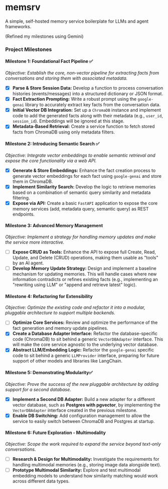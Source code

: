 # memsrv
A simple, self-hosted memory service boilerplate for LLMs and agent frameworks.

(Refined my milestones using Gemini)
### **Project Milestones**

#### **Milestone 1: Foundational Fact Pipeline** ✅
*Objective: Establish the core, non-vector pipeline for extracting facts from conversations and storing them with associated metadata.*

-   [x] **Parse & Store Session Data:** Develop a function to process conversation histories (events/messages) into a structured dictionary or JSON format.
-   [x] **Fact Extraction Prompting:** Write a robust prompt using the `google-genai` library to accurately extract key facts from the conversation data.
-   [x] **Initial Vector DB Integration:** Set up a `ChromaDB` instance and implement code to add the generated facts along with their metadata (e.g., `user_id`, `session_id`). Embeddings will be ignored at this stage.
-   [x] **Metadata-Based Retrieval:** Create a service function to fetch stored facts from ChromaDB using only metadata filters.

#### **Milestone 2: Introducing Semantic Search** ✅
*Objective: Integrate vector embeddings to enable semantic retrieval and expose the core functionality via a web API.*

-   [x] **Generate & Store Embeddings:** Enhance the fact creation process to generate vector embeddings for each fact using `google-genai` and store them in ChromaDB.
-   [x] **Implement Similarity Search:** Develop the logic to retrieve memories based on a combination of semantic query similarity and metadata filtering.
-   [x] **Expose via API:** Create a basic `FastAPI` application to expose the core memory services (add, metadata query, semantic query) as REST endpoints.

#### **Milestone 3: Advanced Memory Management**
*Objective: Implement a strategy for handling memory updates and make the service more interactive.*

-   [ ] **Expose CRUD as Tools:** Enhance the API to expose full Create, Read, Update, and Delete (CRUD) operations, making them usable as "tools" by an AI agent.
-   [ ] **Develop Memory Update Strategy:** Design and implement a baseline mechanism for updating memories. This will handle cases where new information contradicts or refines existing facts (e.g., implementing an "rewriting using LLM" or "append and retrieve latest" logic).

#### **Milestone 4: Refactoring for Extensibility**
*Objective: Optimize the existing code and refactor it into a modular, pluggable architecture to support multiple backends.*

-   [ ] **Optimize Core Services:** Review and optimize the performance of the fact generation and memory update pipelines.
-   [x] **Create a Database Adapter Interface:** Refactor the database-specific code (ChromaDB) to sit behind a generic `VectorDBAdapter` interface. This will make the core service agnostic to the underlying vector database.
-   [x] **Abstract LLM/Embedding Logic:** Refactor the `google-genai` specific code to sit behind a generic `LLMProvider` interface, preparing for future support of other models and libraries like LangChain.

#### **Milestone 5: Demonstrating Modularity**✅
*Objective: Prove the success of the new pluggable architecture by adding support for a second database.*

-   [x] **Implement a Second DB Adapter:** Build a new adapter for a different vector database, such as **Postgres with pgvector**, by implementing the `VectorDBAdapter` interface created in the previous milestone.
-   [x] **Enable DB Switching:** Add configuration management to allow the service to easily switch between ChromaDB and Postgres at startup.

#### **Milestone 6: Future Exploration - Multimodality**
*Objective: Scope the work required to expand the service beyond text-only conversations.*

-   [ ] **Research & Design for Multimodality:** Investigate the requirements for handling multimodal memories (e.g., storing image data alongside text).
-   [ ] **Prototype Multimodal Similarity:** Explore and test multimodal embedding models to understand how similarity matching would work across different data types.